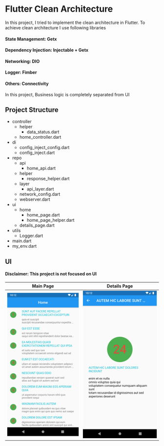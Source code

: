 # Flutter Clean Architecture

In this project, I tried to implement the clean architecture in Flutter. To achieve clean architecture I use following libraries

#### State Management: Getx

#### Dependency Injection: Injectable + Getx

#### Networking: DIO

#### Logger: Fimber

#### Others: Connectivity

In this project, Business logic is completely separated from UI

## Project Structure

- controller
  - helper
    - data_status.dart
  - home_controller.dart
- di
  - config_inject_config.dart
  - config_inject.dart
- repo
  - api
    - home_api.dart
  - helper
    - response_helper.dart
  - layer
    - api_layer.dart
  - network_config.dart
  - webserver.dart
- ui
  - home
    - home_page.dart
    - home_page_helper.dart
  - details_page.dart
- utils
  - Logger.dart
- main.dart
- my_env.dart





## UI

#### Disclaimer: This project is not focused on UI

| Main Page         | Details Page         |
| ----------------- | -------------------- |
| ![](img\main.png) | ![](img\details.png) |

